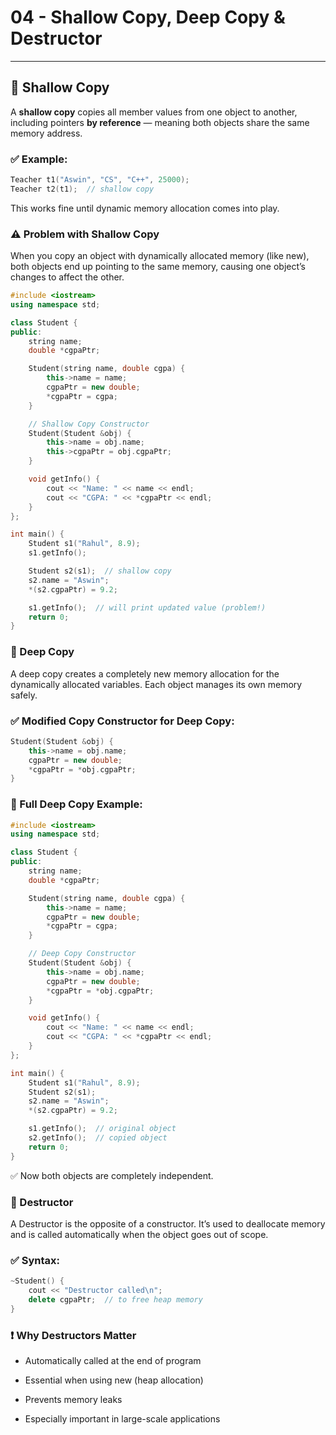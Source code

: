 # 04 - Shallow Copy, Deep Copy & Destructor

---

## 🔹 Shallow Copy

A **shallow copy** copies all member values from one object to another, including pointers **by reference** — meaning both objects share the same memory address.

### ✅ Example:

```cpp
Teacher t1("Aswin", "CS", "C++", 25000);
Teacher t2(t1);  // shallow copy
```
This works fine until dynamic memory allocation comes into play.
### ⚠️ Problem with Shallow Copy
When you copy an object with dynamically allocated memory (like new), both objects end up pointing to the same memory, causing one object’s changes to affect the other.
```cpp
#include <iostream>
using namespace std;

class Student {
public:
    string name;
    double *cgpaPtr;

    Student(string name, double cgpa) {
        this->name = name;
        cgpaPtr = new double;
        *cgpaPtr = cgpa;
    }

    // Shallow Copy Constructor
    Student(Student &obj) {
        this->name = obj.name;
        this->cgpaPtr = obj.cgpaPtr;
    }

    void getInfo() {
        cout << "Name: " << name << endl;
        cout << "CGPA: " << *cgpaPtr << endl;
    }
};

int main() {
    Student s1("Rahul", 8.9);
    s1.getInfo();

    Student s2(s1);  // shallow copy
    s2.name = "Aswin";
    *(s2.cgpaPtr) = 9.2;

    s1.getInfo();  // will print updated value (problem!)
    return 0;
}
```
### 🔸 Deep Copy
A deep copy creates a completely new memory allocation for the dynamically allocated variables. Each object manages its own memory safely.
### ✅ Modified Copy Constructor for Deep Copy:
```cpp
Student(Student &obj) {
    this->name = obj.name;
    cgpaPtr = new double;
    *cgpaPtr = *obj.cgpaPtr;
}
```
### 🔁 Full Deep Copy Example:
```cpp
#include <iostream>
using namespace std;

class Student {
public:
    string name;
    double *cgpaPtr;

    Student(string name, double cgpa) {
        this->name = name;
        cgpaPtr = new double;
        *cgpaPtr = cgpa;
    }

    // Deep Copy Constructor
    Student(Student &obj) {
        this->name = obj.name;
        cgpaPtr = new double;
        *cgpaPtr = *obj.cgpaPtr;
    }

    void getInfo() {
        cout << "Name: " << name << endl;
        cout << "CGPA: " << *cgpaPtr << endl;
    }
};

int main() {
    Student s1("Rahul", 8.9);
    Student s2(s1);
    s2.name = "Aswin";
    *(s2.cgpaPtr) = 9.2;

    s1.getInfo();  // original object
    s2.getInfo();  // copied object
    return 0;
}
```
✅ Now both objects are completely independent.
### 🔻 Destructor
A Destructor is the opposite of a constructor. It’s used to deallocate memory and is called automatically when the object goes out of scope.
### ✅ Syntax:
```cpp
~Student() {
    cout << "Destructor called\n";
    delete cgpaPtr;  // to free heap memory
}
```
### ❗ Why Destructors Matter
- Automatically called at the end of program

- Essential when using new (heap allocation)

- Prevents memory leaks

- Especially important in large-scale applications


